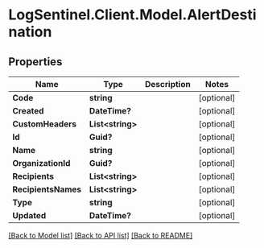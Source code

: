 # LogSentinel.Client.Model.AlertDestination
## Properties

Name | Type | Description | Notes
------------ | ------------- | ------------- | -------------
**Code** | **string** |  | [optional] 
**Created** | **DateTime?** |  | [optional] 
**CustomHeaders** | **List&lt;string&gt;** |  | [optional] 
**Id** | **Guid?** |  | [optional] 
**Name** | **string** |  | [optional] 
**OrganizationId** | **Guid?** |  | [optional] 
**Recipients** | **List&lt;string&gt;** |  | [optional] 
**RecipientsNames** | **List&lt;string&gt;** |  | [optional] 
**Type** | **string** |  | [optional] 
**Updated** | **DateTime?** |  | [optional] 

[[Back to Model list]](../README.md#documentation-for-models) [[Back to API list]](../README.md#documentation-for-api-endpoints) [[Back to README]](../README.md)

